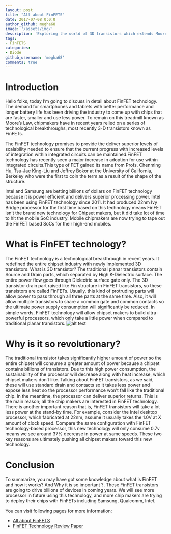 ```yaml
---
layout: post
title: "All about FinFETS"
date: 2017-07-08 0:0:0
author_github: megha68
image: '/assets/img/'
description: 'Exploring the world of 3D transistors which extends Moores law.'
tags:
- FinFETS
categories:
- Diode
github_username: 'megha68'
comments: true
---
```


# Introduction

Hello folks, today I’m going to discuss in detail about FinFET technology. The demand for smartphones and tablets with better performance and longer battery life has been driving the industry to come up with chips that are faster, smaller and use less power. To remain on this treadmill known as Moore’s Law, chipmakers have in recent years relied on a series of technological breakthroughs, most recently 3-D transistors known as FinFETs.


The FinFET technology promises to provide the deliver superior levels of scalability needed to ensure that the current progress with increased levels of integration within integrated circuits can be maintained.FinFET technology has recently seen a major increase in adoption for use within integrated circuits.This type of FET gained its name from Profs. Chenming Hu, Tsu-Jae King-Liu and Jeffrey Bokor at the University of California, Berkeley who were the first to coin the term as a result of the shape of the structure.


Intel and Samsung are betting billions of dollars on FinFET technology because it is power efficient and delivers superior processing power. Intel has been using FinFET technology since 2011. It had produced 22nm Ivy Bridge processor for the first time based on this technology means FinFET isn’t the brand new technology for Chipset makers, but it did take lot of time to hit the mobile SoC industry. Mobile chipmakers are now trying to tape out the FinFET based SoCs for their high-end mobiles.


# What is FinFET technology?
The FinFET technology is a technological breakthrough in recent years. It redefined the entire chipset industry with newly implemented 3D transistors. What is 3D transistor? The traditional planar transistors contain Source and Drain parts, which separated by High K-Dielectric surface. The entire power flow goes through Dielectric surface gate only. The 3D transistor drain part raised like Fin structure in FinFET transistors, so these transistors are called FinFETs. Usually, this kind of protruding parts will allow power to pass through all three parts at the same time. Also, it will allow multiple transistors to share a common gate and common contacts so the ultimate power supply consumption will significantly be reduced. In simple words, FinFET technology will allow chipset makers to build ultra-powerful processors, which only take a little power when compared to traditional planar transistors.
![alt text](https://www.semiwiki.com/forum/attachments/content/attachments/5665d1355855218-planar-vs-3d-finfet-jpg)





# Why is it so revolutionary?
The traditional transistor takes significantly higher amount of power so the entire chipset will consume a greater amount of power because a chipset contains billions of transistors. Due to this high power consumption, the sustainability of the processor will decrease along with heat increase, which chipset makers don’t like. Talking about FinFET transistors, as we said, these will use standard drain and contacts so it takes less power and expose less heat so the processor performance won’t fall like the traditional chip. In the meantime, the processor can deliver superior returns. This is the main reason; all the chip makers are interested in FinFET technology. There is another important reason that is, FinFET transistors will take a lot less power at the stand-by time. For example, consider the Intel desktop processor, which fabricated at 22nm, assume it usually takes the 1.0V at X amount of clock speed. Compare the same configuration with FinFET technology-based processor, this new technology will only consume 0.7v means we see around 37% decrease in power at same speeds. These two key reasons are ultimately pushing all chipset makers toward this new technology.


# Conclusion


To summarize, you may have got some knowledge about what is FinFET and how it works? And Why it is so important ?. These FinFET transistors are going to drive billions of devices in coming years. We will see more processor in future using this technology, and more chip makers are trying to deploy their chips with FinFETs including Samsung, Qualcomm, Intel.




You can visit following pages for more information:
* [All about FinFETS](https://www.engineersgarage.com/articles/all-about-finfet)
* [FinFET Technology Review Paper](https://www.design-reuse.com/articles/41330/cmos-soi-finfet-technology-review-paper.html)
